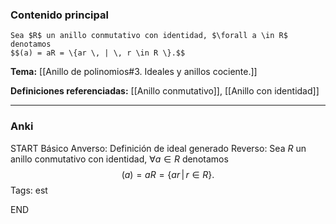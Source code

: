 ### Contenido principal

```ad-Formal
Sea $R$ un anillo conmutativo con identidad, $\forall a \in R$ denotamos
$$(a) = aR = \{ar \, | \, r \in R \}.$$
```

**Tema:** [[Anillo de polinomios#3. Ideales y anillos cociente.]]

**Definiciones referenciadas:** [[Anillo conmutativo]], [[Anillo con identidad]]

---
### Anki

START
Básico
Anverso: Definición de ideal generado
Reverso: Sea $R$ un anillo conmutativo con identidad, $\forall a \in R$ denotamos
$$(a) = aR = \{ar \, | \, r \in R \}.$$
Tags: est
<!--ID: 1733312056000-->
END